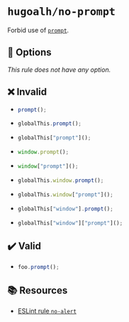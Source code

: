 # `hugoalh/no-prompt`

Forbid use of [`prompt`](https://developer.mozilla.org/en-US/docs/Web/API/Window/prompt).

## 🔧 Options

*This rule does not have any option.*

## ❌ Invalid

- ```ts
  prompt();
  ```
- ```ts
  globalThis.prompt();
  ```
- ```ts
  globalThis["prompt"]();
  ```
- ```ts
  window.prompt();
  ```
- ```ts
  window["prompt"]();
  ```
- ```ts
  globalThis.window.prompt();
  ```
- ```ts
  globalThis.window["prompt"]();
  ```
- ```ts
  globalThis["window"].prompt();
  ```
- ```ts
  globalThis["window"]["prompt"]();
  ```

## ✔️ Valid

- ```ts
  foo.prompt();
  ```

## 📚 Resources

- [ESLint rule `no-alert`](https://eslint.org/docs/latest/rules/no-alert)
